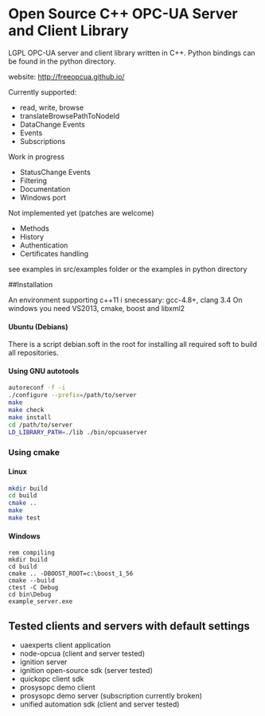 Open Source C++ OPC-UA Server and Client Library
========

LGPL OPC-UA server and client library written in C++. Python bindings can be found in the python directory.

website: http://freeopcua.github.io/


Currently supported:
* read, write, browse
* translateBrowsePathToNodeId
* DataChange Events
* Events
* Subscriptions

Work in progress
* StatusChange Events
* Filtering
* Documentation
* Windows port 

Not implemented yet (patches are welcome)
* Methods
* History
* Authentication
* Certificates handling


see examples in src/examples folder or the examples in python directory

##Installation

An environment supporting c++11 i snecessary: gcc-4.8+, clang 3.4
On windows you need VS2013, cmake, boost and libxml2


#### Ubuntu (Debians)
There is a script debian.soft in the root for installing all required soft to build all repositories.

#### Using GNU autotools

```sh
autoreconf -f -i
./configure --prefix=/path/to/server
make 
make check
make install
cd /path/to/server
LD_LIBRARY_PATH=./lib ./bin/opcuaserver
```
### Using cmake

#### Linux
```sh
mkdir build
cd build
cmake ..
make
make test
```
#### Windows
```
rem compiling
mkdir build
cd build
cmake .. -DBOOST_ROOT=c:\boost_1_56
cmake --build
ctest -C Debug
cd bin\Debug
example_server.exe
```


## Tested clients and servers with default settings
* uaexperts client application
* node-opcua (client and server tested)
* ignition server
* ignition open-source sdk (server tested)
* quickopc client sdk
* prosysopc demo client
* prosysopc demo server (subscription currently broken)
* unified automation sdk (client and server tested)
